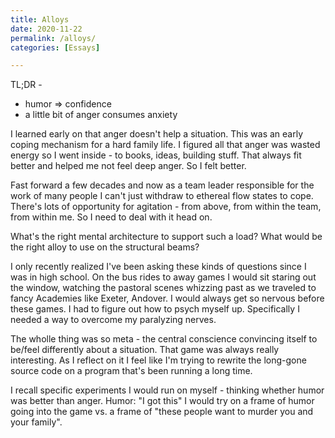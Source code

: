 ```yaml
---
title: Alloys
date: 2020-11-22
permalink: /alloys/
categories: [Essays]

---
```

TL;DR - 
* humor => confidence
* a little bit of anger consumes anxiety 

I learned early on that anger doesn't help a situation. This was an early coping mechanism for a hard family life. I figured all that anger was wasted energy so I went inside - to books, ideas, building stuff. That always fit better and helped me not feel deep anger. So I felt better. 

Fast forward a few decades and now as a team leader responsible for the work of many people I can't just withdraw to ethereal flow states to cope. There's lots of opportunity for agitation - from above, from within the team, from within me. So I need to deal with it head on. 

What's the right mental architecture to support such a load? What would be the right alloy to use on the structural beams? 

I only recently realized I've been asking these kinds of questions since I was in high school. On the bus rides to away games I would sit staring out the window, watching the pastoral scenes whizzing past as we traveled to fancy Academies like Exeter, Andover. I would always get so nervous before these games. I had to figure out how to psych myself up. Specifically I needed a way to overcome my paralyzing nerves. 

The wholle thing was so meta - the central conscience convincing itself to be/feel differently about a situation. That game was always really interesting. As I reflect on it I feel like I'm trying to rewrite the long-gone source code on a program that's been running a long time. 

I recall specific experiments I would run on myself - thinking whether humor was better than anger. 
Humor: "I got this" I would try on a frame of humor going into the game vs. a frame of "these people want to murder you and your family". 

